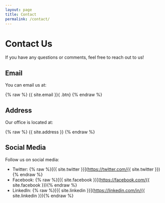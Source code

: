 ```yaml
---
layout: page
title: Contact
permalink: /contact/
---
```


# Contact Us

If you have any questions or comments, feel free to reach out to us!

## Email

You can email us at:

{% raw %}
    {{ site.email }}{ .btn}
{% endraw %}

## Address

Our office is located at:

{% raw %}
    {{ site.address }}
{% endraw %}

## Social Media

Follow us on social media:

- Twitter: {% raw %}[{{ site.twitter }}](https://twitter.com/{{ site.twitter }}){% endraw %}
- Facebook: {% raw %}[{{ site.facebook }}](https://facebook.com/{{ site.facebook }}){% endraw %}
- LinkedIn: {% raw %}[{{ site.linkedin }}](https://linkedin.com/in/{{ site.linkedin }}){% endraw %}
